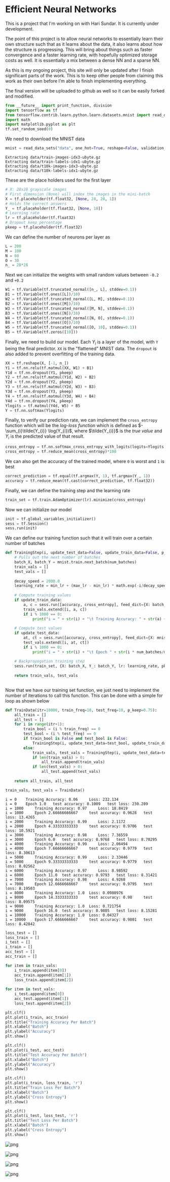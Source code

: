 
# Efficient Neural Networks

This is a project that I'm working on with Hari Sundar. It is currently under development. 

The point of this project is to allow neural networks to essentially learn their own structure such that as it learns about the data, it also learns about how the structure is progressing. This will bring about things such as faster convergence and a faster learning rate, with hopefully optimized storage costs as well. It is essentially a mix between a dense NN and a sparse NN.

As this is my ongoing project, this site will only be updated after I finish significant parts of the work. This is to keep other people from claiming this work as their own before I’m able to finish implementing everything.

The final version will be uploaded to github as well so it can be easily forked and modified.


```python
from __future__ import print_function, division
import tensorflow as tf
from tensorflow.contrib.learn.python.learn.datasets.mnist import read_data_sets
import math
import matplotlib.pyplot as plt
tf.set_random_seed(0)
```

We need to download the MNIST data


```python
mnist = read_data_sets("data", one_hot=True, reshape=False, validation_size=0)
```

    Extracting data/train-images-idx3-ubyte.gz
    Extracting data/train-labels-idx1-ubyte.gz
    Extracting data/t10k-images-idx3-ubyte.gz
    Extracting data/t10k-labels-idx1-ubyte.gz


These are the place holders used for the first layer


```python
# X: 28x28 grayscale images
# First dimension (None) will index the images in the mini-batch
X = tf.placeholder(tf.float32, [None, 28, 28, 1])
# Holds the correct answers
Y_ = tf.placeholder(tf.float32, [None, 10])
# Learning rate
lr = tf.placeholder(tf.float32)
# Dropout keep percentage
pkeep = tf.placeholder(tf.float32)
```

We can define the number of neurons per layer as


```python
L = 200
M = 100
N = 60
O = 30
n_ = 28*28
```

Next we can initialize the weights with small random values between `-0.2` and `+0.2`


```python
W1 = tf.Variable(tf.truncated_normal([n_, L], stddev=0.1))
B1 = tf.Variable(tf.ones([L])/10)
W2 = tf.Variable(tf.truncated_normal([L, M], stddev=0.1))
B2 = tf.Variable(tf.ones([M])/10)
W3 = tf.Variable(tf.truncated_normal([M, N], stddev=0.1))
B3 = tf.Variable(tf.ones([N])/10)
W4 = tf.Variable(tf.truncated_normal([N, O], stddev=0.1))
B4 = tf.Variable(tf.ones([O])/10)
W5 = tf.Variable(tf.truncated_normal([O, 10], stddev=0.1))
B5 = tf.Variable(tf.zeros([10]))
```

Finally, we need to build our model. Each $Y_{i}$ is a layer of the model, with `Y` being the final predictor. `XX` is the "flattened" MNIST data. The `dropout` is also added to prevent overfitting of the training data.


```python
XX = tf.reshape(X, [-1, n_])
Y1 = tf.nn.relu(tf.matmul(XX, W1) + B1)
Y1d = tf.nn.dropout(Y1, pkeep)
Y2 = tf.nn.relu(tf.matmul(Y1d, W2) + B2)
Y2d = tf.nn.dropout(Y2, pkeep)
Y3 = tf.nn.relu(tf.matmul(Y2d, W3) + B3)
Y3d = tf.nn.dropout(Y3, pkeep)
Y4 = tf.nn.relu(tf.matmul(Y3d, W4) + B4)
Y4d = tf.nn.dropout(Y4, pkeep)
Ylogits = tf.matmul(Y4d, W5) + B5
Y = tf.nn.softmax(Ylogits)
```

Finally, to verify our prediction rate, we can implement the `cross_entropy` function which will be the *log-loss function* which is defined as $-\sum_{i}\tilde{Y_{i}} \log(Y_{i})$, where $\tilde{Y_{i}}$ is the *true value* and $Y_{i}$ is the predicted value of that result.


```python
cross_entropy = tf.nn.softmax_cross_entropy_with_logits(logits=Ylogits, labels=Y_)
cross_entropy = tf.reduce_mean(cross_entropy)*100
```

We can also get the accuracy of the trained model, where `0` is worst and `1` is best


```python
correct_prediction = tf.equal(tf.argmax(Y, 1), tf.argmax(Y_, 1))
accuracy = tf.reduce_mean(tf.cast(correct_prediction, tf.float32))
```

Finally, we can define the training step and the learning rate


```python
train_set = tf.train.AdamOptimizer(lr).minimize(cross_entropy)
```

Now we can initialize our model


```python
init = tf.global_variables_initializer()
sess = tf.Session()
sess.run(init)
```

We can define our training function such that it will train over a certain number of batches


```python
def TrainingStep(i, update_test_data=False, update_train_data=False, p_keep=0.75, num_batches=100, max_lr=0.003, min_lr=0.0001):
    # Pulls out the next number of batches
    batch_X, batch_Y = mnist.train.next_batch(num_batches)
    train_vals = []
    test_vals = []
    
    decay_speed = 2000.0
    learning_rate = min_lr + (max_lr - min_lr) * math.exp(-i/decay_speed)
    
    # Compute training values
    if update_train_data:
        a, c = sess.run([accuracy, cross_entropy], feed_dict={X: batch_X, Y_: batch_Y, pkeep: 1.0})
        train_vals.extend([i, a, c])
        if i % 1000 == 0:
            print("i = " + str(i) + "\t Training Accuracy: " + str(a) + "\t Loss: " + str(c))
        
    # Compute test values
    if update_test_data:
        at, ct = sess.run([accuracy, cross_entropy], feed_dict={X: mnist.test.images, Y_: mnist.test.labels, pkeep: 1.0})
        test_vals.extend([i, at, ct])
        if i % 1000 == 0:
            print("i = " + str(i) + "\t Epoch " + str(i * num_batches/mnist.train.images.shape[0] + 1) + "\t test accuracy: " + str(at) + "\t test loss: " + str(ct))
        
    # Backpropogation training step
    sess.run(train_set, {X: batch_X, Y_: batch_Y, lr: learning_rate, pkeep: p_keep})
    
    return train_vals, test_vals
        
```

Now that we have our training set function, we just need to implement the number of iterations to call this function. This can be done with a simple for loop as shown below


```python
def TrainData(itr=10000, train_freq=10, test_freq=10, p_keep=0.75):
    all_train = []
    all_test = []
    for i in range(itr+1):
        train_bool = (i % train_freq) == 0
        test_bool = (i % test_freq) == 0
        if train_bool is False and test_bool is False:
            TrainingStep(i, update_test_data=test_bool, update_train_data=train_bool)
        else:
            train_vals, test_vals = TrainingStep(i, update_test_data=test_bool, update_train_data=train_bool)
            if len(train_vals) > 0:
                all_train.append(train_vals)
            if len(test_vals) > 0:
                all_test.append(test_vals)
                
    return all_train, all_test
```


```python
train_vals, test_vals = TrainData()
```

    i = 0	 Training Accuracy: 0.06	 Loss: 232.134
    i = 0	 Epoch 1.0	 test accuracy: 0.1009	 test loss: 230.289
    i = 1000	 Training Accuracy: 0.97	 Loss: 18.8419
    i = 1000	 Epoch 2.66666666667	 test accuracy: 0.9628	 test loss: 13.4265
    i = 2000	 Training Accuracy: 0.99	 Loss: 2.1172
    i = 2000	 Epoch 4.33333333333	 test accuracy: 0.9706	 test loss: 10.5921
    i = 3000	 Training Accuracy: 0.98	 Loss: 7.36559
    i = 3000	 Epoch 6.0	 test accuracy: 0.9768	 test loss: 8.70295
    i = 4000	 Training Accuracy: 0.99	 Loss: 2.06494
    i = 4000	 Epoch 7.66666666667	 test accuracy: 0.9779	 test loss: 8.30613
    i = 5000	 Training Accuracy: 0.99	 Loss: 2.33446
    i = 5000	 Epoch 9.33333333333	 test accuracy: 0.9779	 test loss: 8.02562
    i = 6000	 Training Accuracy: 0.97	 Loss: 8.98592
    i = 6000	 Epoch 11.0	 test accuracy: 0.9793	 test loss: 8.31421
    i = 7000	 Training Accuracy: 0.98	 Loss: 4.9268
    i = 7000	 Epoch 12.6666666667	 test accuracy: 0.9795	 test loss: 8.19503
    i = 8000	 Training Accuracy: 1.0	 Loss: 0.0980976
    i = 8000	 Epoch 14.3333333333	 test accuracy: 0.98	 test loss: 8.09575
    i = 9000	 Training Accuracy: 1.0	 Loss: 0.721754
    i = 9000	 Epoch 16.0	 test accuracy: 0.9805	 test loss: 8.15281
    i = 10000	 Training Accuracy: 1.0	 Loss: 0.04327
    i = 10000	 Epoch 17.6666666667	 test accuracy: 0.9801	 test loss: 8.42842



```python
loss_test = []
loss_train = []
i_test = []
i_train = []
acc_test = []
acc_train = []

for item in train_vals:
    i_train.append(item[0])
    acc_train.append(item[1])
    loss_train.append(item[2])
    
for item in test_vals:
    i_test.append(item[0])
    acc_test.append(item[1])
    loss_test.append(item[2])
```


```python
plt.clf()
plt.plot(i_train, acc_train)
plt.title("Training Accuracy Per Batch")
plt.xlabel("Batch")
plt.ylabel("Accuracy")
plt.show()

plt.clf()
plt.plot(i_test, acc_test)
plt.title("Test Accuracy Per Batch")
plt.xlabel("Batch")
plt.ylabel("Accuracy")
plt.show()

plt.clf()
plt.plot(i_train, loss_train, 'r')
plt.title("Train Loss Per Batch")
plt.xlabel("Batch")
plt.ylabel("Cross Entropy")
plt.show()

plt.clf()
plt.plot(i_test, loss_test, 'r')
plt.title("Test Loss Per Batch")
plt.xlabel("Batch")
plt.ylabel("Cross Entropy")
plt.show()
```


![png](images/2017/05/05_1-NN/output_26_0.png)



![png](images/2017/05/05_1-NN/output_26_1.png)



![png](images/2017/05/05_1-NN/output_26_2.png)



![png](images/2017/05/05_1-NN/output_26_3.png)


